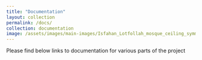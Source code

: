 ```yaml
---
title: "Documentation"
layout: collection
permalink: /docs/
collection: documentation
image: /assets/images/main-images/Isfahan_Lotfollah_mosque_ceiling_symmetric_narrow_border.png
---
```


Please find below links to documentation for various parts of the project